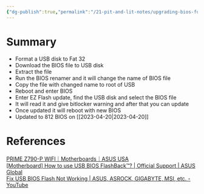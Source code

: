 ```yaml
---
{"dg-publish":true,"permalink":"/21-pit-and-lit-notes/upgrading-bios-for-asus-z790-p-wi-fi/"}
---
```


# Summary
- Format a USB disk to Fat 32
- Download the BIOS file to USB disk
- Extract the file
- Run the BIOS renamer and it will change the name of BIOS file
- Copy the file with changed name to root of USB
- Reboot and enter BIOS
- Enter EZ Flash update, find the USB disk and select the BIOS file
- It will read it and give bitlocker warning and after that you can update
- Once updated it will reboot with new BIOS
- Updated to 812 BIOS on [[2023-04-20\|2023-04-20]]
# References
[PRIME Z790-P WIFI｜Motherboards｜ASUS USA](https://www.asus.com/us/motherboards-components/motherboards/prime/prime-z790-p-wifi/helpdesk_bios/?model2Name=PRIME-Z790-P-WIFI)  
[[Motherboard] How to use USB BIOS FlashBack™? | Official Support | ASUS Global](https://www.asus.com/support/FAQ/1038568)  
[Fix USB BIOS Flash Not Working | ASUS, ASROCK, GIGABYTE, MSI, etc. - YouTube](https://www.youtube.com/watch?v=LPZbmLqZLkY)
